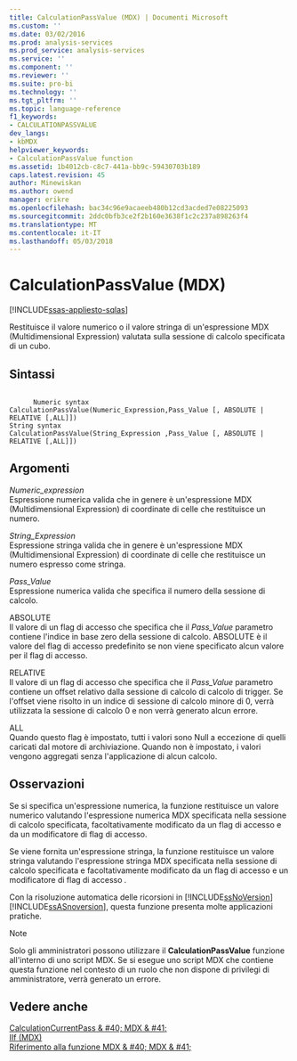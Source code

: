 ```yaml
---
title: CalculationPassValue (MDX) | Documenti Microsoft
ms.custom: ''
ms.date: 03/02/2016
ms.prod: analysis-services
ms.prod_service: analysis-services
ms.service: ''
ms.component: ''
ms.reviewer: ''
ms.suite: pro-bi
ms.technology: ''
ms.tgt_pltfrm: ''
ms.topic: language-reference
f1_keywords:
- CALCULATIONPASSVALUE
dev_langs:
- kbMDX
helpviewer_keywords:
- CalculationPassValue function
ms.assetid: 1b4012cb-c8c7-441a-bb9c-59430703b189
caps.latest.revision: 45
author: Minewiskan
ms.author: owend
manager: erikre
ms.openlocfilehash: bac34c96e9acaeeb480b12cd3acded7e08225093
ms.sourcegitcommit: 2ddc0bfb3ce2f2b160e3638f1c2c237a898263f4
ms.translationtype: MT
ms.contentlocale: it-IT
ms.lasthandoff: 05/03/2018
---
```

# <a name="calculationpassvalue-mdx"></a>CalculationPassValue (MDX)
[!INCLUDE[ssas-appliesto-sqlas](../includes/ssas-appliesto-sqlas.md)]

  Restituisce il valore numerico o il valore stringa di un'espressione MDX (Multidimensional Expression) valutata sulla sessione di calcolo specificata di un cubo.  
  
## <a name="syntax"></a>Sintassi  
  
```  
  
      Numeric syntax  
CalculationPassValue(Numeric_Expression,Pass_Value [, ABSOLUTE | RELATIVE [,ALL]])  
String syntax  
CalculationPassValue(String_Expression ,Pass_Value [, ABSOLUTE | RELATIVE [,ALL]])  
```  
  
## <a name="arguments"></a>Argomenti  
 *Numeric_expression*  
 Espressione numerica valida che in genere è un'espressione MDX (Multidimensional Expression) di coordinate di celle che restituisce un numero.  
  
 *String_Expression*  
 Espressione stringa valida che in genere è un'espressione MDX (Multidimensional Expression) di coordinate di celle che restituisce un numero espresso come stringa.  
  
 *Pass_Value*  
 Espressione numerica valida che specifica il numero della sessione di calcolo.  
  
 ABSOLUTE  
 Il valore di un flag di accesso che specifica che il *Pass_Value* parametro contiene l'indice in base zero della sessione di calcolo. ABSOLUTE è il valore del flag di accesso predefinito se non viene specificato alcun valore per il flag di accesso.  
  
 RELATIVE  
 Il valore di un flag di accesso che specifica che il *Pass_Value* parametro contiene un offset relativo dalla sessione di calcolo di calcolo di trigger. Se l'offset viene risolto in un indice di sessione di calcolo minore di 0, verrà utilizzata la sessione di calcolo 0 e non verrà generato alcun errore.  
  
 ALL  
 Quando questo flag è impostato, tutti i valori sono Null a eccezione di quelli caricati dal motore di archiviazione. Quando non è impostato, i valori vengono aggregati senza l'applicazione di alcun calcolo.  
  
## <a name="remarks"></a>Osservazioni  
 Se si specifica un'espressione numerica, la funzione restituisce un valore numerico valutando l'espressione numerica MDX specificata nella sessione di calcolo specificata, facoltativamente modificato da un flag di accesso e da un modificatore di flag di accesso.  
  
 Se viene fornita un'espressione stringa, la funzione restituisce un valore stringa valutando l'espressione stringa MDX specificata nella sessione di calcolo specificata e facoltativamente modificato da un flag di accesso e un modificatore di flag di accesso *.*  
  
 Con la risoluzione automatica delle ricorsioni in [!INCLUDE[ssNoVersion](../includes/ssnoversion-md.md)] [!INCLUDE[ssASnoversion](../includes/ssasnoversion-md.md)], questa funzione presenta molte applicazioni pratiche.  
  
> [!NOTE]  
>  Solo gli amministratori possono utilizzare il **CalculationPassValue** funzione all'interno di uno script MDX. Se si esegue uno script MDX che contiene questa funzione nel contesto di un ruolo che non dispone di privilegi di amministratore, verrà generato un errore.  
  
## <a name="see-also"></a>Vedere anche  
 [CalculationCurrentPass & #40; MDX & #41;](../mdx/calculationcurrentpass-mdx.md)   
 [IIf &#40;MDX&#41;](../mdx/iif-mdx.md)   
 [Riferimento alla funzione MDX & #40; MDX & #41;](../mdx/mdx-function-reference-mdx.md)  
  
  
